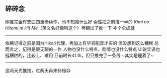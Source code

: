 ## 碎碎念
刚推完金辉恋曲四重奏续作，也不知推什么好
索性把之前推一半的 _Kimi no Hitomi ni Hit Me_（英文名好像叫这个）再翻出了推一下
补个全成就

---
依稀记得之前是因为Hikari代理，再加上有华哥配音才买的
但没想到这么糟糕
总而言之，记得是很无聊的一作
人物也没什么特点，剧情也没什么特点
UI说实话也挺糟糕的，比较土、难用
目前时长41.1h，但只推完了一条线 ~其实是睡着了~
***
这两天先推推，过两天再来补档😋
